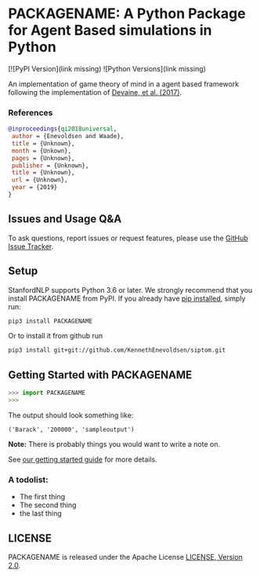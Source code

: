 # PACKAGENAME: A Python Package for Agent Based simulations in Python


[![PyPI Version](link missing)
![Python Versions](link missing)

An implementation of game theory of mind in a agent based framework following the implementation of [Devaine, et al. (2017)](http://dx.plos.org/10.1371/journal.pcbi.1005833).


### References


```bibtex
@inproceedings{qi2018universal,
 author = {Enevoldsen and Waade},
 title = {Unknown},
 month = {Unkown},
 pages = {Unknown},
 publisher = {Unknown},
 title = {Unknown},
 url = {Unknown},
 year = {2019}
}
```

## Issues and Usage Q&A

To ask questions, report issues or request features, please use the [GitHub Issue Tracker](https://github.com/stanfordnlp/stanfordnlp/issues).

## Setup

StanfordNLP supports Python 3.6 or later. We strongly recommend that you install PACKAGENAME from PyPI. If you already have [pip installed](https://pip.pypa.io/en/stable/installing/), simply run:
```bash
pip3 install PACKAGENAME
```

Or to install it from github run
```bash
pip3 install git+git://github.com/KennethEnevoldsen/siptom.git
```

## Getting Started with PACKAGENAME

```python
>>> import PACKAGENAME
>>> 
```

The output should look something like:

```
('Barack', '200000', 'sampleoutput')
```

**Note:** There is probably things you would want to write a note on.


See [our getting started guide](https://stanfordnlp.github.io/stanfordnlp/installation_usage.html#getting-started) for more details.

### A todolist:

* The first thing
* The second thing
* the last thing

## LICENSE

PACKAGENAME is released under the Apache License [LICENSE, Version 2.0](http://www.apache.org/licenses/LICENSE-2.0).

